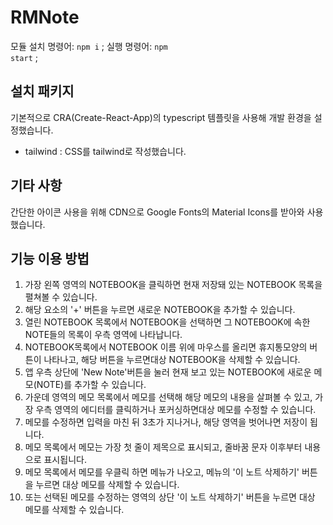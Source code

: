 # RMNote

모듈 설치 명령어: <code>npm i</code> ; 실행 명령어: <code>npm start</code> ;

## 설치 패키지

기본적으로 CRA(Create-React-App)의 typescript 템플릿을 사용해 개발 환경을 설정했습니다.

- tailwind : CSS를 tailwind로 작성했습니다.

## 기타 사항

간단한 아이콘 사용을 위해 CDN으로 Google Fonts의 Material Icons를 받아와 사용했습니다.

## 기능 이용 방법

1. 가장 왼쪽 영역의 NOTEBOOK을 클릭하면 현재 저장돼 있는 NOTEBOOK 목록을 펼쳐볼 수 있습니다.
2. 해당 요소의 '+' 버튼을 누르면 새로운 NOTEBOOK을 추가할 수 있습니다.
3. 열린 NOTEBOOK 목록에서 NOTEBOOK을 선택하면 그 NOTEBOOK에 속한 NOTE들의 목록이 우측 영역에 나타납니다.
4. NOTEBOOK목록에서 NOTEBOOK 이름 위에 마우스를 올리면 휴지통모양의 버튼이 나타나고, 해당 버튼을 누르면대상 NOTEBOOK을 삭제할 수 있습니다.
5. 앱 우측 상단에 'New Note'버튼을 눌러 현재 보고 있는 NOTEBOOK에 새로운 메모(NOTE)를 추가할 수 있습니다.
6. 가운데 영역의 메모 목록에서 메모를 선택해 해당 메모의 내용을 살펴볼 수 있고, 가장 우측 영역의 에디터를 클릭하거나 포커싱하면대상 메모를 수정할 수 있습니다.
7. 메모를 수정하면 입력을 마친 뒤 3초가 지나거나, 해당 영역을 벗어나면 저장이 됩니다.
8. 메모 목록에서 메모는 가장 첫 줄이 제목으로 표시되고, 줄바꿈 문자 이후부터 내용으로 표시됩니다.
9. 메모 목록에서 메모를 우클릭 하면 메뉴가 나오고, 메뉴의 '이 노트 삭제하기' 버튼을 누르면 대상 메모를 삭제할 수 있습니다.
10. 또는 선택된 메모를 수정하는 영역의 상단 '이 노트 삭제하기' 버튼을 누르면 대상 메모를 삭제할 수 있습니다.
